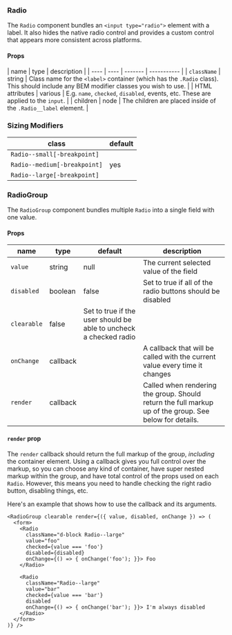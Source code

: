 ### Radio

The `Radio` component bundles an `<input type="radio">` element with a label. It also hides the native radio control and provides a custom control
that appears more consistent across platforms.

#### Props

| name | type | description |
| ---- | ---- | ------- | ----------- |
| `className` | string | Class name for the `<label>` container (which has the `.Radio` class). This should include any BEM modifier classes you wish to use. |
| HTML attributes | various | E.g. `name`, `checked`, `disabled`, events, etc. These are applied to the `input`. |
| children | node | The children are placed inside of the `.Radio__label` element. |

### Sizing Modifiers

| class | default |
| ----- | ------- |
| `Radio--small[-breakpoint]` ||
| `Radio--medium[-breakpoint]` | yes |
| `Radio--large[-breakpoint]` ||

### RadioGroup

The `RadioGroup` component bundles multiple `Radio` into a single field with one value.

#### Props

| name | type | default | description |
| ---- | ---- | ------- | ----------- |
| `value` | string | null | The current selected value of the field |
| `disabled` | boolean | false | Set to true if all of the radio buttons should be disabled |
| `clearable` | false | Set to true if the user should be able to uncheck a checked radio |
| `onChange` | callback | | A callback that will be called with the current value every time it changes |
| `render` | callback | | Called when rendering the group. Should return the full markup up of the group. See below for details. |

#### `render` prop

The `render` callback should return the full markup of the group, *including* the container element. Using a callback gives you full control over the markup, so you can choose any kind of container, have super nested markup within the group, and have total control of the props used on each `Radio`. However, this means you need to handle checking the right radio button, disabling things, etc.

Here's an example that shows how to use the callback and its arguments.

```
<RadioGroup clearable render={({ value, disabled, onChange }) => (
  <form>
    <Radio
      className="d-block Radio--large"
      value="foo"
      checked={value === 'foo'}
      disabled={disabled}
      onChange={() => { onChange('foo'); }}> Foo
    </Radio>

    <Radio
      className="Radio--large"
      value="bar"
      checked={value === 'bar'}
      disabled
      onChange={() => { onChange('bar'); }}> I'm always disabled
    </Radio>
  </form>
)} />
```
